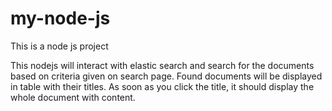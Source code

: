# my-node-js

This is a node js project

This nodejs will interact with elastic search and search for the documents based on criteria given on search page.
Found documents will be displayed in table with their titles.
As soon as you click the title, it should display the whole document with content.
